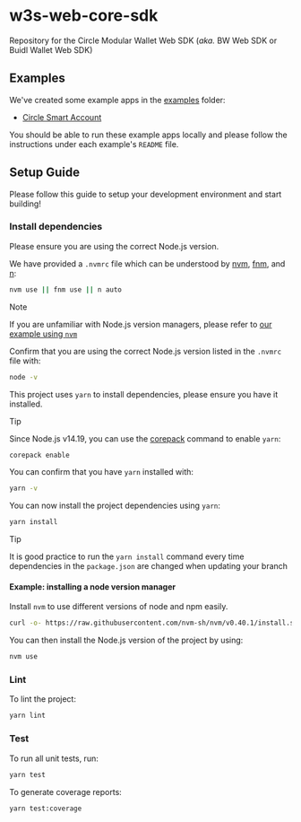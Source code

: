 # w3s-web-core-sdk

Repository for the Circle Modular Wallet Web SDK (*aka.* BW Web SDK or Buidl Wallet Web SDK)

## Examples

We've created some example apps in the [examples](./examples/) folder:

- [Circle Smart Account](./examples/circle-smart-account/)

You should be able to run these example apps locally and please follow the instructions under each example's `README` file.

## Setup Guide

Please follow this guide to setup your development environment and start building!

### Install dependencies

Please ensure you are using the correct Node.js version.

We have provided a `.nvmrc` file which can be understood by [nvm](https://github.com/nvm-sh/nvm), [fnm](https://github.com/Schniz/fnm), and [n](https://github.com/tj/n):

```zsh
nvm use || fnm use || n auto
```

> [!NOTE]
> If you are unfamiliar with Node.js version managers, please refer to [our example using `nvm`](#example-installing-a-node-version-manager)

Confirm that you are using the correct Node.js version listed in the `.nvmrc` file with:

```zsh
node -v
```

This project uses `yarn` to install dependencies, please ensure you have it installed.

> [!TIP]
> Since Node.js v14.19, you can use the [corepack](https://github.com/nodejs/corepack) command to enable `yarn`:
>
> ```zsh
> corepack enable
> ```

You can confirm that you have `yarn` installed with:

```zsh
yarn -v
```

You can now install the project dependencies using `yarn`:

```zsh
yarn install
```

> [!TIP]
> It is good practice to run the `yarn install` command every time dependencies in the `package.json` are changed when updating your branch

#### Example: installing a node version manager

Install `nvm` to use different versions of node and npm easily.

```zsh
curl -o- https://raw.githubusercontent.com/nvm-sh/nvm/v0.40.1/install.sh | bash
```

You can then install the Node.js version of the project by using:

```zsh
nvm use
```

### Lint

To lint the project:

```zsh
yarn lint
```

### Test

To run all unit tests, run:

```zsh
yarn test
```

To generate coverage reports:

```zsh
yarn test:coverage
```

